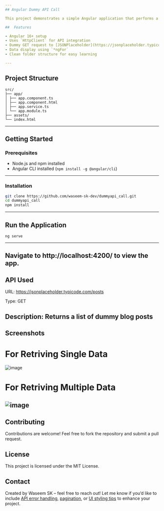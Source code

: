 ```yaml
---
## Angular Dummy API Call

This project demonstrates a simple Angular application that performs a **dummy API call** using Angular’s `HttpClientModule`. It's designed as a beginner-friendly example to show how to fetch data from an external REST API and display it in a component.

##  Features

- Angular 16+ setup
- Uses `HttpClient` for API integration
- Dummy GET request to [JSONPlaceholder](https://jsonplaceholder.typicode.com/posts)
- Data display using `*ngFor`
- Clean folder structure for easy learning

---
```


##  Project Structure
```
src/
├── app/
│ ├── app.component.ts
│ ├── app.component.html
│ ├── app.service.ts
│ └── app.module.ts
├── assets/
└── index.html
```
---

##  Getting Started

### Prerequisites
- Node.js and npm installed
- Angular CLI installed (`npm install -g @angular/cli`)
---
### Installation
```bash
git clone https://github.com/waseem-sk-dev/dummyapi_call.git
cd dummyapi_call
npm install
```
---
## Run the Application
```
ng serve
```
---
Navigate to http://localhost:4200/ to view the app.
---
## API Used
URL: https://jsonplaceholder.typicode.com/posts

Type: GET

Description: Returns a list of dummy blog posts
---
## Screenshots
# For Retriving Single Data
![image](https://github.com/user-attachments/assets/c2c68789-1b2e-4a21-b1fb-6dd00057fc4d)
# For Retriving Multiple Data
![image](https://github.com/user-attachments/assets/d9084e49-7023-42d0-8c0c-c3bf24c3a678)
---
## Contributing
Contributions are welcome! Feel free to fork the repository and submit a pull request.

## License
This project is licensed under the MIT License.

## Contact
Created by Waseem SK – feel free to reach out!
Let me know if you’d like to include [API error handling](f), [pagination](f), or [UI styling tips](f) to enhance your project.
